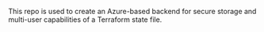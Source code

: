 This repo is used to create an Azure-based backend for secure storage and multi-user capabilities of a Terraform state file.
